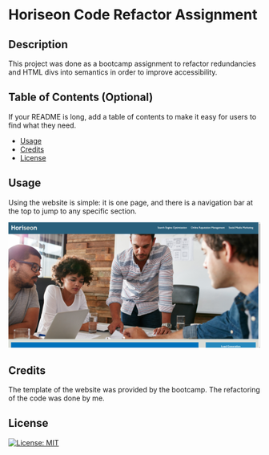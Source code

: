 # Horiseon Code Refactor Assignment

## Description

This project was done as a bootcamp assignment to refactor redundancies and HTML divs into semantics in order to improve accessibility.

## Table of Contents (Optional)

If your README is long, add a table of contents to make it easy for users to find what they need.

- [Usage](#usage)
- [Credits](#credits)
- [License](#license)

## Usage

Using the website is simple: it is one page, and there is a navigation bar at the top to jump to any specific section.

![Website Preview](assets/images/Website-Preview.png)

## Credits

The template of the website was provided by the bootcamp. The refactoring of the code was done by me.

## License

[![License: MIT](https://img.shields.io/badge/License-MIT-yellow.svg)](https://opensource.org/licenses/MIT)